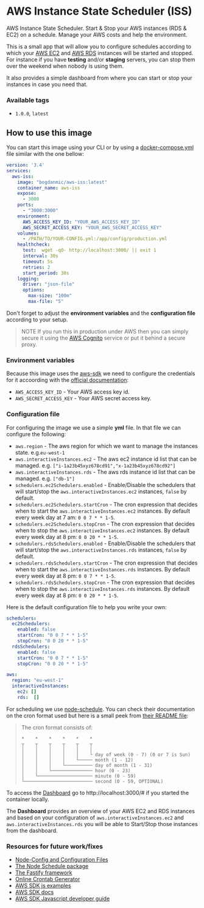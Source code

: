 # AWS Instance State Scheduler (**ISS**)
AWS Instance State Scheduler. Start & Stop your AWS instances (RDS & EC2) on a 
schedule. Manage your AWS costs and help the environment.

This is a small app that will allow you to configure schedules according to which
your [AWS EC2](https://aws.amazon.com/ec2/) and [AWS RDS](https://aws.amazon.com/rds/) 
instances will be started and stopped. For instance if you have **testing** and/or 
**staging** servers, you can stop them over the weekend when nobody is using them.

It also provides a simple dashboard from where you can start or stop your instances
in case you need that.

### Available tags
 - ```1.0.0```, ```latest```

## How to use this image
You can start this image using your CLI or by using a [docker-compose.yml](docker-compose.yml)
file similar with the one bellow:
```yml
version: '3.4'
services:
  aws-iss:
    image: "bogdanmic/aws-iss:latest"
    container_name: aws-iss
    expose: 
      - 3000
    ports:
      - "3000:3000"
    environment:
      AWS_ACCESS_KEY_ID: "YOUR_AWS_ACCESS_KEY_ID"
      AWS_SECRET_ACCESS_KEY: "YOUR_AWS_SECRET_ACCESS_KEY"
    volumes:
      - /PATH/TO/YOUR-CONFIG.yml:/app/config/production.yml
    healthcheck:
      test:  wget -qO- http://localhost:3000/ || exit 1
      interval: 30s
      timeout: 5s
      retries: 2
      start_period: 30s
    logging:
      driver: "json-file"
      options:
        max-size: "100m"
        max-file: "5"
```
Don't forget to adjust the **environment variables** and the **configuration file** 
according to your setup.

> NOTE
> If you run this in production under AWS then you can simply secure it using the 
> [AWS Cognito](https://aws.amazon.com/cognito/) service or put it behind a secure
> proxy.

### Environment variables
Because this image uses the [aws-sdk](https://www.npmjs.com/package/aws-sdk) we 
need to configure the credentials for it accoording with the [official documentation](https://docs.aws.amazon.com/sdk-for-javascript/v2/developer-guide/loading-node-credentials-environment.html):
 - ```AWS_ACCESS_KEY_ID``` - Your AWS access key id.
 - ```AWS_SECRET_ACCESS_KEY``` - Your AWS secret access key.

### Configuration file
For configuring the image we use a simple **yml** file.
In that file we can configure the following:
 - ```aws.region``` - The aws region for which we want to manage the instances 
 state. e.g.```eu-west-1```
 - ```aws.interactiveInstances.ec2``` - The aws ec2 instance id list that can 
 be managed. e.g. ```["i-1a23b45xyz678cd91","x-1a23b45xyz678cd92"]```
 - ```aws.interactiveInstances.rds``` - The aws rds instance id list that can 
 be managed. e.g. ```["db-1"]```
 - ```schedulers.ec2Schedulers.enabled``` - Enable/Disable the schedulers that 
 will start/stop the ```aws.interactiveInstances.ec2``` instances, ```false``` 
 by default.
 - ```schedulers.ec2Schedulers.startCron``` - The cron expression that decides 
 when to start the ```aws.interactiveInstances.ec2``` instances. By default 
 every week day at 7 am: ```0 0 7 * * 1-5```.
 - ```schedulers.ec2Schedulers.stopCron``` - The cron expression that decides 
 when to stop the ```aws.interactiveInstances.ec2``` instances. By default 
 every week day at 8 pm: ```0 0 20 * * 1-5```.
 - ```schedulers.rdsSchedulers.enabled``` - Enable/Disable the schedulers that 
 will start/stop the ```aws.interactiveInstances.rds``` instances, ```false``` 
 by default.
 - ```schedulers.rdsSchedulers.startCron``` - The cron expression that decides 
 when to start the ```aws.interactiveInstances.rds``` instances. By default 
 every week day at 8 pm: ```0 0 7 * * 1-5```.
 - ```schedulers.rdsSchedulers.stopCron``` - The cron expression that decides 
 when to stop the ```aws.interactiveInstances.rds``` instances. By default 
 every week day at 8 pm: ```0 0 20 * * 1-5```.

Here is the default configuration file to help you write your own:
```yml
schedulers:
  ec2Schedulers:
    enabled: false
    startCron: "0 0 7 * * 1-5"
    stopCron: "0 0 20 * * 1-5"
  rdsSchedulers:
    enabled: false
    startCron: "0 0 7 * * 1-5"
    stopCron: "0 0 20 * * 1-5"

aws:
  region: "eu-west-1"
  interactiveInstances:
    ec2: []
    rds:  []
```
For scheduling we use [node-schedule](https://www.npmjs.com/package/node-schedule).
You can check their documentation on the cron format used but here is a small peek
from [their README file](https://github.com/node-schedule/node-schedule/blob/master/README.md):
> The cron format consists of:
> ```
> *    *    *    *    *    *
> ┬    ┬    ┬    ┬    ┬    ┬
> │    │    │    │    │    │
> │    │    │    │    │    └ day of week (0 - 7) (0 or 7 is Sun)
> │    │    │    │    └───── month (1 - 12)
> │    │    │    └────────── day of month (1 - 31)
> │    │    └─────────────── hour (0 - 23)
> │    └──────────────────── minute (0 - 59)
> └───────────────────────── second (0 - 59, OPTIONAL)
> ```

To access the [Dashboard](http://localhost:3000/#) go to http://localhost:3000/#
if you started the container locally.

The **Dashboard** provides an overview of your AWS EC2 and RDS instances and
based on your configuration of ```aws.interactiveInstances.ec2``` and ```aws.interactiveInstances.rds```
you will be able to Start/Stop those instances from the dashboard.

### Resources for future work/fixes
 - [Node-Config and Configuration Files](https://github.com/lorenwest/node-config/wiki/Configuration-Files)
 - [The Node Schedule package](https://www.npmjs.com/package/node-schedule)
 - [The Fastify framework](https://www.fastify.io/docs/latest/)
 - [Online Crontab Generator](https://crontab-generator.org/)
 - [AWS SDK js examples](https://github.com/awsdocs/aws-doc-sdk-examples/tree/master/javascript/example_code/ec2)
 - [AWS SDK docs](https://docs.aws.amazon.com/AWSJavaScriptSDK/latest/AWS/RDS.html)
 - [AWS SDK Javascript developer guide](https://docs.aws.amazon.com/sdk-for-javascript/v2/developer-guide/using-promises.html)
